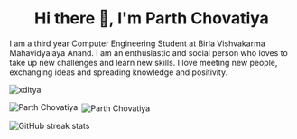 <h1 align="center">Hi there 👋, I'm Parth Chovatiya</h1>

<!--  
**parth-chovatiya/parth-chovatiya** is a ✨ _special_ ✨ repository because its `README.md` (this file) appears on your GitHub profile.

Here are some ideas to get you started:
-->
I am a third year Computer Engineering Student at Birla Vishvakarma Mahavidyalaya Anand. I am an enthusiastic and social person who loves to take up new challenges and learn new skills. I love meeting new people, exchanging ideas and spreading knowledge and positivity.

<p align="left"> <img src="https://komarev.com/ghpvc/?username=parth-chovatiya&label=Profile%20views&color=0e75b6&style=plastic" alt="xditya" /></p>


<p><img align="left" src="https://github-readme-stats.vercel.app/api/top-langs?username=parth-chovatiya&hide=Jupyter Notebook&show_icons=true&langs_count=8&theme=tokyonight&locale=en&layout=compact" alt="Parth Chovatiya" /></p>

<p>&nbsp;<img align="center" src="https://github-readme-stats.vercel.app/api?username=parth-chovatiya&show_icons=true&theme=tokyonight&locale=en" alt="Parth Chovatiya" /></p>

![GitHub streak stats](https://github-readme-streak-stats.herokuapp.com/?user=parth-chovatiya&theme=dark)
